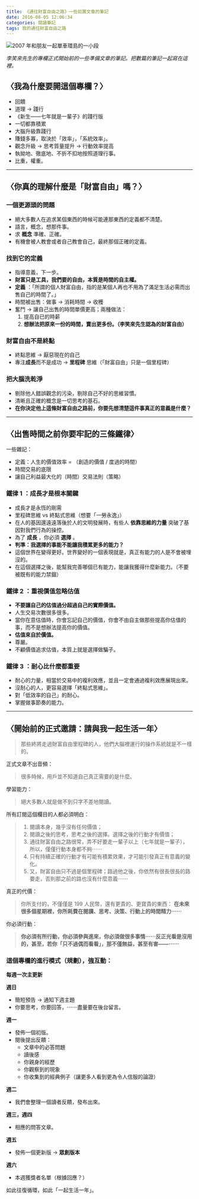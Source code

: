```yaml
---
title: 《通往財富自由之路》一些前置文章的筆記
date: 2016-08-05 12:06:34
categories: 閱讀筆記
tags: 我的通往財富自由之路
---
```


![ 2007 年和朋友一起單車環島的一小段](https://c8.staticflickr.com/8/7568/28786920095_f375b8c681.jpg)

*李笑來先生的專欄正式開始前的一些準備文章的筆記。把數篇的筆記一起寫在這裡。*

## 〈我為什麼要開這個專欄？〉

- 回饋
- 道理 -> 踐行
- 《新生——七年就是一輩子》的踐行版
- 一切都靠積累
- 大腦升級靠踐行
- 賺錢多寡，取決於「效率」，「系統效率」。
- 觀念升級 -> 思考質量提升 -> 行動效率提高
- 執拗地、徹底地、不折不扣地按照道理行事。
- 比重，權重。


---
## 〈你真的理解什麼是「財富自由」嗎？〉

### 一個更源頭的問題

- 絕大多數人在追求某個東西的時候可能連那東西的定義都不清楚。
- 語言，概念，想那件事。
- 求 **概念** 準確、正確。
- 有機會被人教會或者自己教會自己，最終那個正確的定義。

### 找到它的定義

- 指導意義，下一步。
-  **財富只是工具，我們要的自由，本質是時間的自主權。**
-  **定義** ：「所謂的個人財富自由，指的是某個人再也不用為了滿足生活必需而出售自己的時間了。」
- 時間被出售：做事 -> 消耗時間 -> 收穫
- 奮鬥 -> 讓自己出售的時間單價更高；兩種做法：
    1. 提高自已的時薪
    2.  **想辦法把原來一份的時間，賣出更多份。（李笑來先生認為的財富自由）**

### 財富自由不是終點

- 終點思維 -> 厭惡現在的自己
- 專注**成長**而不是成功 ->  **里程碑** 思維（「財富自由」只是一個里程碑）


### 把大腦洗乾淨

- 剔除他人錯誤觀念的污染，剔除自己不好的思維習慣。
- 清晰且正確的概念是一切思考的基石。
-  **在你決定他上這條財富自由之路前，你要先想清楚這件事真正的意義是什麼？**


---
## 〈出售時間之前你要牢記的三條鐵律〉

一些雜記：
- 定義：人生的價值效率 = （創造的價值 / 度過的時間）
- 時間交易的底限
- 讓自己利益最大化的（時間）交易法則（策略）

### 鐵律 1 ：成長才是根本關鍵

- 成長才是永恆的剛需
- 里程碑思維 vs 終點式思維（想要「一勞永逸」）
- 在人的基因還遠遠落後於人的文明發展時，有些人 **依靠思維的力量** 突破了基因對我們行為的操控。
- 為了 **成長** ，你必須 **選擇** 。
-  **判準：我選擇的事能不能讓我積累更多的能力？**
- 這個世界在變得更好。世界變好的一個表現就是，真正有能力的人是不會被埋沒的。
- 在這個選擇之後，能幫我完善哪個已有能力，能讓我獲得什麼新能力。（不要被既有的能力禁錮）

### 鐵律 2 ：重視價值忽略估值

-  **不要讓自己的估值過分超過自己的實際價值。**
- 人生交易次數很多很多。
- 當你在意估值時，你會忘記自己的價值，你會不由自主做那些提高你估值的事，而不是想辦法提高你的價值。
-  **估值來自於價值。**
- 尊嚴。
- 不顧價值追求估值，本質上就是選擇做騙子。

### 鐵律 3 ：耐心比什麼都重要

- 耐心的力量，相當於交易中的複利效應，並且一定會通過複利效應展現出來。
- 沒耐心的人，更容易選擇「終點式思維」。
- 對「低效率的自己」的耐心。
- 掌握做事節奏的能力。


---
## 〈開始前的正式邀請：請與我一起生活一年〉

> 那些終將走過財富自由里程碑的人，他們大腦裡運行的操作系統就是不一樣的。

正式文章不出音頻：
> 很多時候，用戶並不知道自己真正需要的是什麼。

學習能力：
> 絕大多數人就是做不到只字不差地閱讀。

所有訂閱這個欄目的人都必須明白：
> 1. 閱讀本身，幾乎沒有任何價值；
> 2. 閱讀之後的思考，思考之後的選擇。選擇之後的行動才有價值；
> 3. 通往財富自由之路很常，弄不好要走一輩子以上（七年就是一輩子），所以，僅僅行動本身都不夠⋯⋯
> 4. 只有持續正確的行動才有可能有積累效果，才可能引發真正有意義的變化。
> 5. 又，財富自由只不過是個里程碑；路過他之後，你依然有很長很長的路要走，否則那之前的路也沒有什麼意義⋯⋯

真正的代價：
> 你所支付的，不僅僅是 199 人民幣，還有更貴的、更寶貴的東西：
>  **在未來很多個星期裡，你所耗費在閱讀、思考、決策、行動上的時間精力⋯⋯**

你必須行動：
> **你必須有所行動，你必須參與進來，你必須做很多事情⋯⋯反正光看是沒用的，甚至，若你「只不過偶而看看」，那不僅無益，甚至有害——⋯⋯**

### 這個專欄的進行模式（規劃），強互動：

**每週一次主更新**

**週日**
- 簡短預告 -> 通知下週主題
- 你要思考，你要回答，⋯⋯盡量要在後台留言。

**週一**
- 發佈一個初版。
- 閱後提出反饋：
    - 文章中的必答問題
    - 讀後感
    - 你親身的經歷
    - 你觀察到的現象
    - 你收集到的經典例子（讓更多人看到更為令人信服的論證）

**週二**
- 我們會整理一個讀者反饋，發布出來。

**週三，週四**
- 相應的問答文章。

**週五**
- 發佈一個更新版 -> **眾創版本**

**週六**
- 本週獲獎者名單（根據回應？）

如此往復循環，如此「一起生活一年」。
